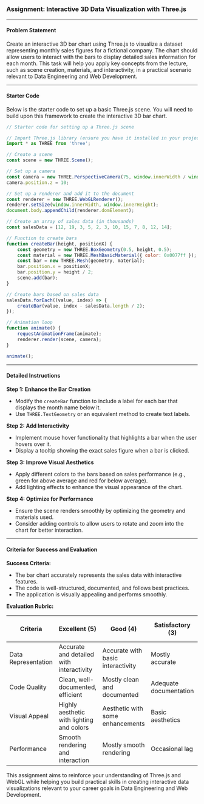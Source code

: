 ### Assignment: Interactive 3D Data Visualization with Three.js

---

#### Problem Statement

Create an interactive 3D bar chart using Three.js to visualize a dataset representing monthly sales figures for a fictional company. The chart should allow users to interact with the bars to display detailed sales information for each month. This task will help you apply key concepts from the lecture, such as scene creation, materials, and interactivity, in a practical scenario relevant to Data Engineering and Web Development.

---

#### Starter Code

Below is the starter code to set up a basic Three.js scene. You will need to build upon this framework to create the interactive 3D bar chart.

```javascript
// Starter code for setting up a Three.js scene

// Import Three.js library (ensure you have it installed in your project)
import * as THREE from 'three';

// Create a scene
const scene = new THREE.Scene();

// Set up a camera
const camera = new THREE.PerspectiveCamera(75, window.innerWidth / window.innerHeight, 0.1, 1000);
camera.position.z = 10;

// Set up a renderer and add it to the document
const renderer = new THREE.WebGLRenderer();
renderer.setSize(window.innerWidth, window.innerHeight);
document.body.appendChild(renderer.domElement);

// Create an array of sales data (in thousands)
const salesData = [12, 19, 3, 5, 2, 3, 10, 15, 7, 8, 12, 14];

// Function to create bars
function createBar(height, positionX) {
    const geometry = new THREE.BoxGeometry(0.5, height, 0.5);
    const material = new THREE.MeshBasicMaterial({ color: 0x0077ff });
    const bar = new THREE.Mesh(geometry, material);
    bar.position.x = positionX;
    bar.position.y = height / 2;
    scene.add(bar);
}

// Create bars based on sales data
salesData.forEach((value, index) => {
    createBar(value, index - salesData.length / 2);
});

// Animation loop
function animate() {
    requestAnimationFrame(animate);
    renderer.render(scene, camera);
}

animate();
```

---

#### Detailed Instructions

**Step 1: Enhance the Bar Creation**

- Modify the `createBar` function to include a label for each bar that displays the month name below it.
- Use `THREE.TextGeometry` or an equivalent method to create text labels.

**Step 2: Add Interactivity**

- Implement mouse hover functionality that highlights a bar when the user hovers over it.
- Display a tooltip showing the exact sales figure when a bar is clicked.

**Step 3: Improve Visual Aesthetics**

- Apply different colors to the bars based on sales performance (e.g., green for above average and red for below average).
- Add lighting effects to enhance the visual appearance of the chart.

**Step 4: Optimize for Performance**

- Ensure the scene renders smoothly by optimizing the geometry and materials used.
- Consider adding controls to allow users to rotate and zoom into the chart for better interaction.

---

#### Criteria for Success and Evaluation

**Success Criteria:**

- The bar chart accurately represents the sales data with interactive features.
- The code is well-structured, documented, and follows best practices.
- The application is visually appealing and performs smoothly.

**Evaluation Rubric:**

| Criteria               | Excellent (5) | Good (4) | Satisfactory (3) | Needs Improvement (2) | Unsatisfactory (1) |
|------------------------|---------------|----------|------------------|-----------------------|---------------------|
| Data Representation    | Accurate and detailed with interactivity | Accurate with basic interactivity | Mostly accurate | Partially accurate | Inaccurate |
| Code Quality           | Clean, well-documented, efficient | Mostly clean and documented | Adequate documentation | Some documentation | Poorly documented |
| Visual Appeal          | Highly aesthetic with lighting and colors | Aesthetic with some enhancements | Basic aesthetics | Minimal aesthetics | Unattractive |
| Performance            | Smooth rendering and interaction | Mostly smooth rendering | Occasional lag | Frequent lag | Poor performance |

This assignment aims to reinforce your understanding of Three.js and WebGL while helping you build practical skills in creating interactive data visualizations relevant to your career goals in Data Engineering and Web Development.